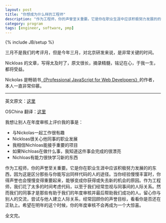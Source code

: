 ```yaml
---
layout: post
title: "你想成为什么样的工程师"
description: "作为工程师，你的声誉至关重要。它是你在职业生涯中应该积极努力发展的的东西，因为这是区分那些与你能写出同样代码的人的途径。当你经验慢慢丰富时，你得声誉也会慢慢变得重要起来，能够变成你获得或失去新的机会的原因。"
category: program
tags: [engineer, software, pmp]
---
```

{% include JB/setup %}

三月不是我们的考评月，但是今年三月，对北京研发来说，是非常关键的时间。

Nickloas 的文章，写得太及时了，原文很长，摘录精髓，铭记在心，于我一生，都将受益。

Nickolas 是畅销书[《Professional JavaScript for Web Developers》](http://www.amazon.com/Professional-JavaScript-Developers-Nicholas-Zakas/dp/1118026691/)的作者，本人一直非常仰慕。

----

英文原文：[这里](http://www.nczonline.net/blog/2013/02/26/what-kind-of-a-software-engineer-do-you-want-to-be-known-as/)

OSChina 翻译：[这里](http://my.oschina.net/hmj/blog/111467)

我想让别人在年度审核上评价我的事是：

* 与Nickolas一起工作很有趣
* Nickloas很关心他同事的职业发展
* 我相信Nichloas能接手重要的项目
* 如果Nichloas在做什么事，我知道这件事会完成的很漂亮
* Nichloas有能力很快学习新的东西

作为工程师，你的声誉至关重要。它是你在职业生涯中应该积极努力发展的的东西，因为这是区分那些与你能写出同样代码的人的途径。当你经验慢慢丰富时，你得声誉也会慢慢变得重要起来，能够变成你获得或失去新的机会的原因。作为工程师，我们花了太多的时间考虑代码，以至于我们经常忽视与同事间的人际关系。然而我们的同事才是那些有助于我们的年度审核并最后帮助我们成功的人。留心你与别人的交流，尝试与他人建立人际关系，经常回顾你的声誉目标，看看你是否还在正轨上。希望在明年的这个时候，你的年度审核不会再成为一个大惊喜。

全文完。
